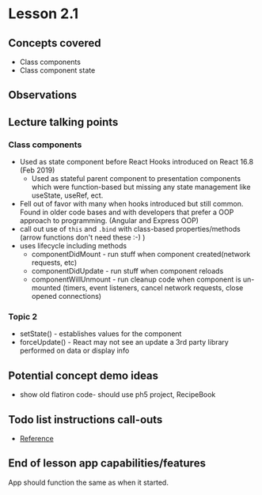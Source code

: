 # Lesson 2.1

## Concepts covered

- Class components
- Class component state

## Observations

## Lecture talking points

### Class components

- Used as state component before React Hooks introduced on React 16.8 (Feb 2019)
  - Used as stateful parent component to presentation components which were function-based but missing any state management like useState, useRef, ect.
- Fell out of favor with many when hooks introduced but still common. Found in older code bases and with developers that prefer a OOP approach to programming. (Angular and Express OOP)
- call out use of `this` and `.bind` with class-based properties/methods (arrow functions don't need these :-) )
- uses lifecycle including methods
  - componentDidMount - run stuff when component created(network requests, etc)
  - componentDidUpdate - run stuff when component reloads
  - componentWillUnmount - run cleanup code when component is un-mounted (timers, event listeners, cancel network requests, close opened connections)

### Topic 2

- setState() - establishes values for the component
- forceUpdate() - React may not see an update a 3rd party library performed on data or display info

## Potential concept demo ideas

- show old flatiron code- should use ph5 project, RecipeBook

## Todo list instructions call-outs

- [Reference](https://reactjs.org/docs/react-component.html)

## End of lesson app capabilities/features

App should function the same as when it started.
